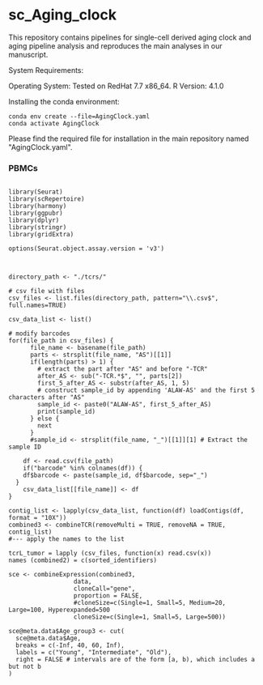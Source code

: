 # sc_Aging_clock
This repository contains pipelines for single-cell derived aging clock and aging pipeline analysis and reproduces the main analyses in our manuscript.

System Requirements:

Operating System: Tested on RedHat 7.7 x86_64.
R Version: 4.1.0

Installing the conda environment:
```
conda env create --file=AgingClock.yaml
conda activate AgingClock
```

Please find the required file for installation in the main repository named "AgingClock.yaml".

### PBMCs

```

library(Seurat)
library(scRepertoire)
library(harmony)
library(ggpubr)
library(dplyr)
library(stringr)
library(gridExtra)

options(Seurat.object.assay.version = 'v3')



directory_path <- "./tcrs/"

# csv file with files
csv_files <- list.files(directory_path, pattern="\\.csv$", full.names=TRUE)

csv_data_list <- list()

# modify barcodes
for(file_path in csv_files) {
      file_name <- basename(file_path)
      parts <- strsplit(file_name, "AS")[[1]]
      if(length(parts) > 1) {
        # extract the part after "AS" and before "-TCR"
        after_AS <- sub("-TCR.*$", "", parts[2])
        first_5_after_AS <- substr(after_AS, 1, 5)
        # construct sample_id by appending 'ALAW-AS' and the first 5 characters after "AS"
        sample_id <- paste0("ALAW-AS", first_5_after_AS)
        print(sample_id)
      } else {
        next
      }
      #sample_id <- strsplit(file_name, "_")[[1]][1] # Extract the sample ID

    df <- read.csv(file_path)
    if("barcode" %in% colnames(df)) {
    df$barcode <- paste(sample_id, df$barcode, sep="_")
  }
    csv_data_list[[file_name]] <- df
}

contig_list <- lapply(csv_data_list, function(df) loadContigs(df, format = "10X"))
combined3 <- combineTCR(removeMulti = TRUE, removeNA = TRUE, contig_list)
#--- apply the names to the list

tcrL_tumor = lapply (csv_files, function(x) read.csv(x))
names (combined2) = c(sorted_identifiers)

sce <- combineExpression(combined3, 
                  data, 
                  cloneCall="gene",
                  proportion = FALSE, 
                  #cloneSize=c(Single=1, Small=5, Medium=20, Large=100, Hyperexpanded=500
                  cloneSize=c(Single=1, Small=5, Large=500))

sce@meta.data$Age_group3 <- cut(
  sce@meta.data$Age,
  breaks = c(-Inf, 40, 60, Inf),
  labels = c("Young", "Intermediate", "Old"),
  right = FALSE # intervals are of the form [a, b), which includes a but not b
)
```
